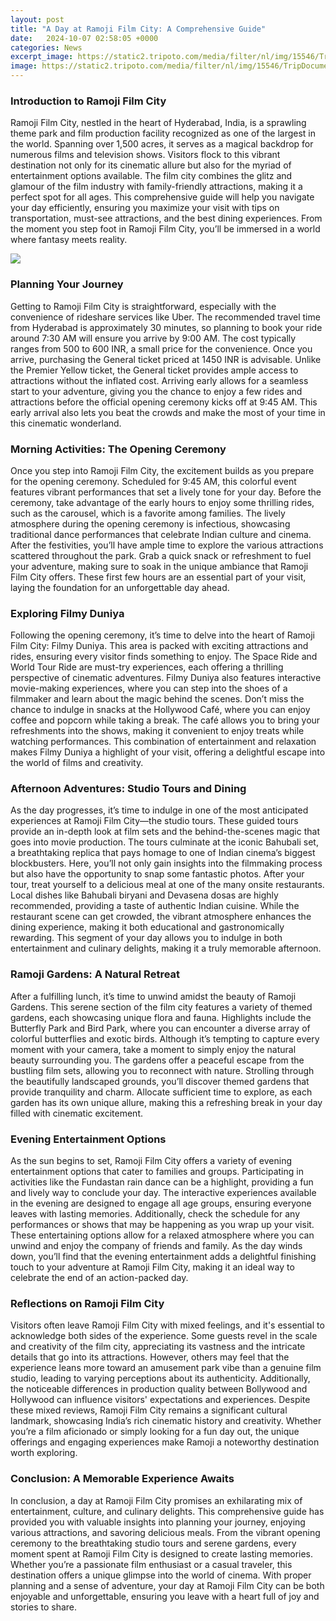 ```yaml
---
layout: post
title: "A Day at Ramoji Film City: A Comprehensive Guide"
date:   2024-10-07 02:58:05 +0000
categories: News
excerpt_image: https://static2.tripoto.com/media/filter/nl/img/15546/TripDocument/1449995794_dsc_4448.jpg
image: https://static2.tripoto.com/media/filter/nl/img/15546/TripDocument/1449995794_dsc_4448.jpg
---
```


### Introduction to Ramoji Film City
Ramoji Film City, nestled in the heart of Hyderabad, India, is a sprawling theme park and film production facility recognized as one of the largest in the world. Spanning over 1,500 acres, it serves as a magical backdrop for numerous films and television shows. Visitors flock to this vibrant destination not only for its cinematic allure but also for the myriad of entertainment options available. The film city combines the glitz and glamour of the film industry with family-friendly attractions, making it a perfect spot for all ages. This comprehensive guide will help you navigate your day efficiently, ensuring you maximize your visit with tips on transportation, must-see attractions, and the best dining experiences. From the moment you step foot in Ramoji Film City, you’ll be immersed in a world where fantasy meets reality.

![](https://static2.tripoto.com/media/filter/nl/img/15546/TripDocument/1449995794_dsc_4448.jpg)
### Planning Your Journey
Getting to Ramoji Film City is straightforward, especially with the convenience of rideshare services like Uber. The recommended travel time from Hyderabad is approximately 30 minutes, so planning to book your ride around 7:30 AM will ensure you arrive by 9:00 AM. The cost typically ranges from 500 to 600 INR, a small price for the convenience. Once you arrive, purchasing the General ticket priced at 1450 INR is advisable. Unlike the Premier Yellow ticket, the General ticket provides ample access to attractions without the inflated cost. Arriving early allows for a seamless start to your adventure, giving you the chance to enjoy a few rides and attractions before the official opening ceremony kicks off at 9:45 AM. This early arrival also lets you beat the crowds and make the most of your time in this cinematic wonderland.
### Morning Activities: The Opening Ceremony
Once you step into Ramoji Film City, the excitement builds as you prepare for the opening ceremony. Scheduled for 9:45 AM, this colorful event features vibrant performances that set a lively tone for your day. Before the ceremony, take advantage of the early hours to enjoy some thrilling rides, such as the carousel, which is a favorite among families. The lively atmosphere during the opening ceremony is infectious, showcasing traditional dance performances that celebrate Indian culture and cinema. After the festivities, you’ll have ample time to explore the various attractions scattered throughout the park. Grab a quick snack or refreshment to fuel your adventure, making sure to soak in the unique ambiance that Ramoji Film City offers. These first few hours are an essential part of your visit, laying the foundation for an unforgettable day ahead.
### Exploring Filmy Duniya
Following the opening ceremony, it’s time to delve into the heart of Ramoji Film City: Filmy Duniya. This area is packed with exciting attractions and rides, ensuring every visitor finds something to enjoy. The Space Ride and World Tour Ride are must-try experiences, each offering a thrilling perspective of cinematic adventures. Filmy Duniya also features interactive movie-making experiences, where you can step into the shoes of a filmmaker and learn about the magic behind the scenes. Don’t miss the chance to indulge in snacks at the Hollywood Café, where you can enjoy coffee and popcorn while taking a break. The café allows you to bring your refreshments into the shows, making it convenient to enjoy treats while watching performances. This combination of entertainment and relaxation makes Filmy Duniya a highlight of your visit, offering a delightful escape into the world of films and creativity.
### Afternoon Adventures: Studio Tours and Dining
As the day progresses, it’s time to indulge in one of the most anticipated experiences at Ramoji Film City—the studio tours. These guided tours provide an in-depth look at film sets and the behind-the-scenes magic that goes into movie production. The tours culminate at the iconic Bahubali set, a breathtaking replica that pays homage to one of Indian cinema’s biggest blockbusters. Here, you’ll not only gain insights into the filmmaking process but also have the opportunity to snap some fantastic photos. After your tour, treat yourself to a delicious meal at one of the many onsite restaurants. Local dishes like Bahubali biryani and Devasena dosas are highly recommended, providing a taste of authentic Indian cuisine. While the restaurant scene can get crowded, the vibrant atmosphere enhances the dining experience, making it both educational and gastronomically rewarding. This segment of your day allows you to indulge in both entertainment and culinary delights, making it a truly memorable afternoon.
### Ramoji Gardens: A Natural Retreat
After a fulfilling lunch, it’s time to unwind amidst the beauty of Ramoji Gardens. This serene section of the film city features a variety of themed gardens, each showcasing unique flora and fauna. Highlights include the Butterfly Park and Bird Park, where you can encounter a diverse array of colorful butterflies and exotic birds. Although it’s tempting to capture every moment with your camera, take a moment to simply enjoy the natural beauty surrounding you. The gardens offer a peaceful escape from the bustling film sets, allowing you to reconnect with nature. Strolling through the beautifully landscaped grounds, you’ll discover themed gardens that provide tranquility and charm. Allocate sufficient time to explore, as each garden has its own unique allure, making this a refreshing break in your day filled with cinematic excitement.
### Evening Entertainment Options
As the sun begins to set, Ramoji Film City offers a variety of evening entertainment options that cater to families and groups. Participating in activities like the Fundastan rain dance can be a highlight, providing a fun and lively way to conclude your day. The interactive experiences available in the evening are designed to engage all age groups, ensuring everyone leaves with lasting memories. Additionally, check the schedule for any performances or shows that may be happening as you wrap up your visit. These entertaining options allow for a relaxed atmosphere where you can unwind and enjoy the company of friends and family. As the day winds down, you’ll find that the evening entertainment adds a delightful finishing touch to your adventure at Ramoji Film City, making it an ideal way to celebrate the end of an action-packed day.
### Reflections on Ramoji Film City
Visitors often leave Ramoji Film City with mixed feelings, and it's essential to acknowledge both sides of the experience. Some guests revel in the scale and creativity of the film city, appreciating its vastness and the intricate details that go into its attractions. However, others may feel that the experience leans more toward an amusement park vibe than a genuine film studio, leading to varying perceptions about its authenticity. Additionally, the noticeable differences in production quality between Bollywood and Hollywood can influence visitors' expectations and experiences. Despite these mixed reviews, Ramoji Film City remains a significant cultural landmark, showcasing India’s rich cinematic history and creativity. Whether you’re a film aficionado or simply looking for a fun day out, the unique offerings and engaging experiences make Ramoji a noteworthy destination worth exploring.
### Conclusion: A Memorable Experience Awaits
In conclusion, a day at Ramoji Film City promises an exhilarating mix of entertainment, culture, and culinary delights. This comprehensive guide has provided you with valuable insights into planning your journey, enjoying various attractions, and savoring delicious meals. From the vibrant opening ceremony to the breathtaking studio tours and serene gardens, every moment spent at Ramoji Film City is designed to create lasting memories. Whether you’re a passionate film enthusiast or a casual traveler, this destination offers a unique glimpse into the world of cinema. With proper planning and a sense of adventure, your day at Ramoji Film City can be both enjoyable and unforgettable, ensuring you leave with a heart full of joy and stories to share.